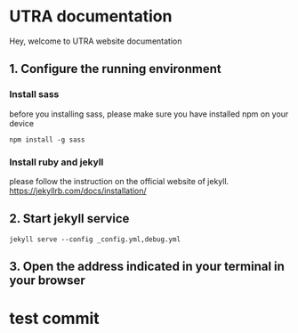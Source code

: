# UTRA documentation
Hey, welcome to UTRA website documentation
## 1. Configure the running environment
### Install sass 
before you installing sass, please make sure you have installed npm on your device
```
npm install -g sass
```
### Install ruby and jekyll
please follow the instruction on the official website of jekyll.
https://jekyllrb.com/docs/installation/

## 2. Start jekyll service
```
jekyll serve --config _config.yml,debug.yml
```

## 3. Open the address indicated in your terminal in your browser



<!-- jekyll serve --config _config.yml,debug.yml -->
# test commit